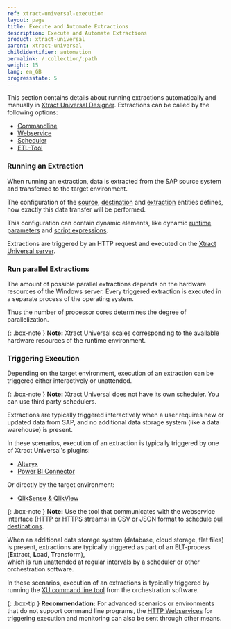 ```yaml
---
ref: xtract-universal-execution
layout: page
title: Execute and Automate Extractions
description: Execute and Automate Extractions
product: xtract-universal
parent: xtract-universal
childidentifier: automation
permalink: /:collection/:path
weight: 15
lang: en_GB
progressstate: 5
---
```

This section contains details about running extractions automatically and manually in [Xtract Universal Designer](./getting-started/run-an-extraction). Extractions can be called by the following options:
- [Commandline](./automation/call-via-commandline)
- [Webservice](./automation/call-via-webservice) 
- [Scheduler](./automation/call-via-scheduler)
- [ETL-Tool](./automation/call-via-etl)

### Running an Extraction
When running an extraction, data is extracted from the SAP source system and transferred to the target environment.

The configuration of the [source](./introduction/sap-connection#creating-an-sap-connection), [destination](./xu-destinations/managing-destinations) and [extraction](./getting-started/define-a-table-extraction#creating-an-extraction) entities defines, how exactly this data transfer will be performed. 

This configuration can contain dynamic elements, like dynamic [runtime parameters](./automation/extraction-parameters) and [script expressions](./advanced-techniques/script-expressions#using-script-expressions-as-selection-parameters-for-extractions).

Extractions are triggered by an HTTP request and executed on the [Xtract Universal server](./server#run-extraction-on-the-server).

### Run parallel Extractions
The amount of possible parallel extractions depends on the hardware resources of the Windows server. Every triggered extraction is executed in a separate process of the operating system.

Thus the number of processor cores determines the degree of parallelization.

{: .box-note }
**Note:** Xtract Universal scales corresponding to the available hardware resources of the runtime environment.

### Triggering Execution
Depending on the target environment, execution of an extraction can be triggered either interactively or unattended.

{: .box-note }
**Note:** Xtract Universal does not have its own scheduler. You can use third party schedulers. 

Extractions are typically triggered interactively when a user requires new or updated data from SAP, and no additional data storage system (like a data warehouse) is present.

In these scenarios, execution of an extraction is typically triggered by one of Xtract Universal's plugins:
- [Alteryx](../xtract-universal/destinationen/alteryx-de)
- [Power BI Connector](./xu-destinations/Power-BI-Connector)

Or directly by the target environment:
- [QlikSense & QlikView](./xu-destinations/qliksense-qlikview)

{: .box-note }
**Note:** Use the tool that communicates with the webservice interface (HTTP or HTTPS streams) in CSV or JSON format to schedule [pull destinations](./destinations#pull-and-push-destinations).

When an additional data storage system (database, cloud storage, flat files) is present, extractions are typically triggered as part of an ELT-process (**E**xtract, **L**oad, **T**ransform), <br> which is run unattended at regular intervals by a scheduler or other orchestration software.

In these scenarios, execution of an extractions is typically triggered by running the [XU command line tool](./automation/call-via-commandline) from the orchestration software. 

{: .box-tip }
**Recommendation:** For advanced scenarios or environments that do not support command line programs, the [HTTP Webservices](./automation/call-via-webservice) for triggering execution and monitoring can also be sent through other means.

